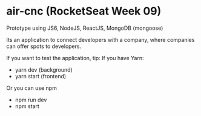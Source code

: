 # air-cnc (RocketSeat Week 09)
Prototype using JS6, NodeJS, ReactJS, MongoDB (mongoose)

Its an application to connect developers with a company, where companies can offer spots to developers.

If you want to test the application, tip:
If you have Yarn:
- yarn dev (background)
- yarn start (frontend)

Or you can use npm
- npm run dev
- npm start
